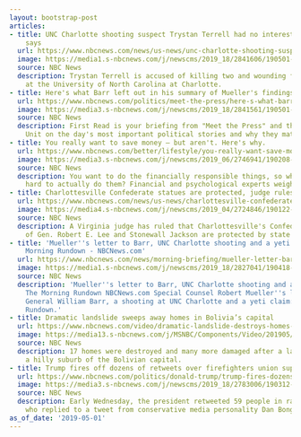 ```yaml
---
layout: bootstrap-post
articles:
- title: UNC Charlotte shooting suspect Trystan Terrell had no interest in guns, grandfather
    says
  url: https://www.nbcnews.com/news/us-news/unc-charlotte-shooting-suspect-trystan-terrell-had-no-interest-guns-n1000536
  image: https://media1.s-nbcnews.com/j/newscms/2019_18/2841606/190501-unc-shooting-cs-819a_270d2860c11a07e73cb6ca18d8bf668a.nbcnews-fp-1200-630.jpg
  source: NBC News
  description: Trystan Terrell is accused of killing two and wounding four in a shooting
    at the University of North Carolina at Charlotte.
- title: Here's what Barr left out in his summary of Mueller's findings
  url: https://www.nbcnews.com/politics/meet-the-press/here-s-what-barr-left-out-his-summary-mueller-s-n1000541
  image: https://media3.s-nbcnews.com/j/newscms/2019_18/2841561/190501-william-barr-cs-755a_a1b8e416b57f72ab4d5e625f001b6ec6.nbcnews-fp-1200-630.jpg
  source: NBC News
  description: First Read is your briefing from "Meet the Press" and the NBC Political
    Unit on the day's most important political stories and why they matter.
- title: You really want to save money — but aren't. Here's why.
  url: https://www.nbcnews.com/better/lifestyle/you-really-want-save-money-aren-t-reason-why-may-ncna1000306
  image: https://media3.s-nbcnews.com/j/newscms/2019_06/2746941/190208-stock-money-fanned-out-ew-317p_fa445b2f6f3e86a3ffa18707e6a8adcb.nbcnews-fp-1200-630.jpg
  source: NBC News
  description: You want to do the financially responsible things, so why is it so
    hard to actually do them? Financial and psychological experts weigh in.
- title: Charlottesville Confederate statues are protected, judge rules
  url: https://www.nbcnews.com/news/us-news/charlottesville-confederate-statues-are-protected-judge-rules-n1000526
  image: https://media4.s-nbcnews.com/j/newscms/2019_04/2724846/190122-stonewall-jackson-statue-cs-937a_0e6bacf705892cb34e7274c7ee5e3bf6.nbcnews-fp-1200-630.jpg
  source: NBC News
  description: A Virginia judge has ruled that Charlottesville's Confederate statues
    of Gen. Robert E. Lee and Stonewall Jackson are protected by state law.
- title: 'Mueller''s letter to Barr, UNC Charlotte shooting and a yeti claim: The
    Morning Rundown - NBCNews.com'
  url: https://www.nbcnews.com/news/morning-briefing/mueller-letter-barr-unc-charlotte-shooting-yeti-claim-morning-rundown-n1000521
  image: https://media1.s-nbcnews.com/j/newscms/2019_18/2827041/190418-mystery-report-robert-mueller-ew-458p_59e204cd60a8fbf526a1312128309052.nbcnews-fp-1200-630.jpg
  source: NBC News
  description: 'Mueller''s letter to Barr, UNC Charlotte shooting and a yeti claim:
    The Morning Rundown NBCNews.com Special Counsel Robert Mueller''s letter to Attorney
    General William Barr, a shooting at UNC Charlotte and a yeti claim: The Morning
    Rundown.'
- title: Dramatic landslide sweeps away homes in Bolivia’s capital
  url: https://www.nbcnews.com/video/dramatic-landslide-destroys-homes-in-la-paz-bolivia-1515414595903
  image: https://media13.s-nbcnews.com/j/MSNBC/Components/Video/201905/BOLIVIA-LANDSLIDE.nbcnews-fp-1200-630.jpg
  source: NBC News
  description: 17 homes were destroyed and many more damaged after a landslide struck
    a hilly suburb of the Bolivian capital.
- title: Trump fires off dozens of retweets over firefighters union supporting Biden
  url: https://www.nbcnews.com/politics/donald-trump/trump-fires-dozens-retweets-over-firefighters-union-supporting-biden-n1000511
  image: https://media3.s-nbcnews.com/j/newscms/2019_18/2783006/190312-joe-biden-firefighters-al-1012_70c446e7467a7ebd578d6bd811ba0f73.nbcnews-fp-1200-630.jpg
  source: NBC News
  description: Early Wednesday, the president retweeted 59 people in rapid succession
    who replied to a tweet from conservative media personality Dan Bongino.
as_of_date: '2019-05-01'
---
```


